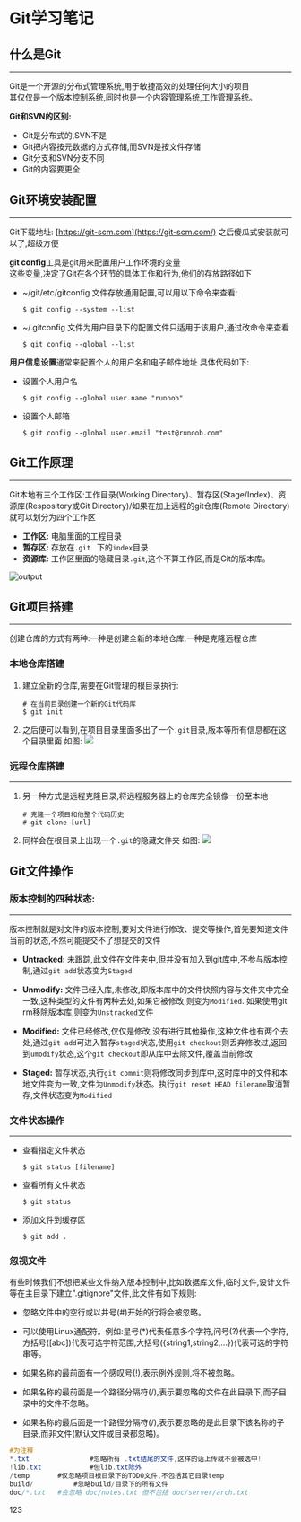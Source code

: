 # Git学习笔记


## 什么是Git

---

Git是一个开源的分布式管理系统,用于敏捷高效的处理任何大小的项目  
其仅仅是一个版本控制系统,同时也是一个内容管理系统,工作管理系统。

**Git和SVN的区别:**
- Git是分布式的,SVN不是
- Git把内容按元数据的方式存储,而SVN是按文件存储
- Git分支和SVN分支不同
- Git的内容要更全

## Git环境安装配置 
---
Git下载地址: [https://git-scm.com](https://git-scm.com/)
之后傻瓜式安装就可以了,超级方便

**git config**工具是git用来配置用户工作环境的变量  
这些变量,决定了Git在各个环节的具体工作和行为,他们的存放路径如下

- ~/git/etc/gitconfig 文件存放通用配置,可以用以下命令来查看:
   ```shell
   $ git config --system --list
   ``` 
 - ~/.gitconfig 文件为用户目录下的配置文件只适用于该用户,通过改命令来查看
   ```shell
   $ git config --global --list
   ``` 


**用户信息设置**通常来配置个人的用户名和电子邮件地址
具体代码如下:
* 设置个人用户名
  ```shell
  $ git config --global user.name "runoob"
  ```
* 设置个人邮箱
  ```shell
  $ git config --global user.email "test@runoob.com"
  ```

## Git工作原理
---

Git本地有三个工作区:工作目录(Working Directory)、暂存区(Stage/Index)、资源库(Respository或Git Directory)/如果在加上远程的git仓库(Remote Directory)就可以划分为四个工作区  

- **工作区:** 电脑里面的工程目录
- **暂存区:** 存放在```.git ``` 下的```index```目录
- **资源库:** 工作区里面的隐藏目录```.git```,这个不算工作区,而是Git的版本库。


![output](https://note.youdao.com/yws/api/personal/file/WEB4e4d3b7e45cf1607c096bd7387e30bf8?method=download&shareKey=6dacdea9171258b704cde77a80077e53)


## Git项目搭建
---

创建仓库的方式有两种:一种是创建全新的本地仓库,一种是克隆远程仓库


### 本地仓库搭建

1. 建立全新的仓库,需要在Git管理的根目录执行:
    ```shell
    # 在当前目录创建一个新的Git代码库
    $ git init
    ```
    
    
2. 之后便可以看到,在项目目录里面多出了一个`.git`目录,版本等所有信息都在这个目录里面
	如图:
    ![](https://note.youdao.com/yws/api/personal/file/WEBcbcfd449663bb9069e5370036a7126c7?method=download&shareKey=3a8e484169d15083626b4a697b94d536)

### 远程仓库搭建
---

1. 另一种方式是远程克隆目录,将远程服务器上的仓库完全镜像一份至本地
	```shell
    # 克隆一个项目和他整个代码历史
    # git clone [url]
	```
 2. 同样会在根目录上出现一个`.git`的隐藏文件夹
	如图:
    ![](https://note.youdao.com/yws/api/personal/file/WEB872dd9c26b09d715d1133e78362e61fb?method=download&shareKey=ba235dceb1d3a612d60a2b2479cfbd84)
    
## Git文件操作

### 版本控制的四种状态:

---
 
版本控制就是对文件的版本控制,要对文件进行修改、提交等操作,首先要知道文件当前的状态,不然可能提交不了想提交的文件
 - **Untracked:** 未跟踪,此文件在文件夹中,但并没有加入到git库中,不参与版本控制,通过`git add`状态变为`Staged`
 
 - **Unmodify:** 文件已经入库,未修改,即版本库中的文件快照内容与文件夹中完全一致,这种类型的文件有两种去处,如果它被修改,则变为`Modified`. 如果使用git rm移除版本库,则变为`Unstracked`文件

- **Modified:** 文件已经修改,仅仅是修改,没有进行其他操作,这种文件也有两个去处,通过`git add`可进入暂存`staged`状态,使用`git checkout`则丢弃修改过,返回到`umodify`状态,这个`git checkout`即从库中去除文件,覆盖当前修改

- **Staged:** 暂存状态,执行`git commit`则将修改同步到库中,这时库中的文件和本地文件变为一致,文件为`Unmodify`状态。执行`git reset HEAD filename`取消暂存,文件状态变为`Modified`


### 文件状态操作

---
- 查看指定文件状态
	```shell
    $ git status [filename]
    ```
 - 查看所有文件状态
 	 ```shell
    $ git status
    ```
- 添加文件到缓存区
	```shell
    $ git add .
    ```
    
### 忽视文件

有些时候我们不想把某些文件纳入版本控制中,比如数据库文件,临时文件,设计文件等在主目录下建立".gitignore"文件,此文件有如下规则:

- 忽略文件中的空行或以井号(#)开始的行将会被忽略。

- 可以使用Linux通配符。例如:星号(*)代表任意多个字符,问号(?)代表一个字符,方括号([abc])代表可选字符范围,大括号({string1,string2,...})代表可选的字符串等。

- 如果名称的最前面有一个感叹号(!),表示例外规则,将不被忽略。

- 如果名称的最前面是一个路径分隔符(/),表示要忽略的文件在此目录下,而子目录中的文件不忽略。

- 如果名称的最后面是一个路径分隔符(/),表示要忽略的是此目录下该名称的子目录,而非文件(默认文件或目录都忽略)。


```vs
#为注释
*.txt        		#忽略所有 .txt结尾的文件,这样的话上传就不会被选中!
!lib.txt     		#但lib.txt除外
/temp      	#仅忽略项目根目录下的TODO文件,不包括其它目录temp
build/      	#忽略build/目录下的所有文件
doc/*.txt  	#会忽略 doc/notes.txt 但不包括 doc/server/arch.txt
```
 	










123